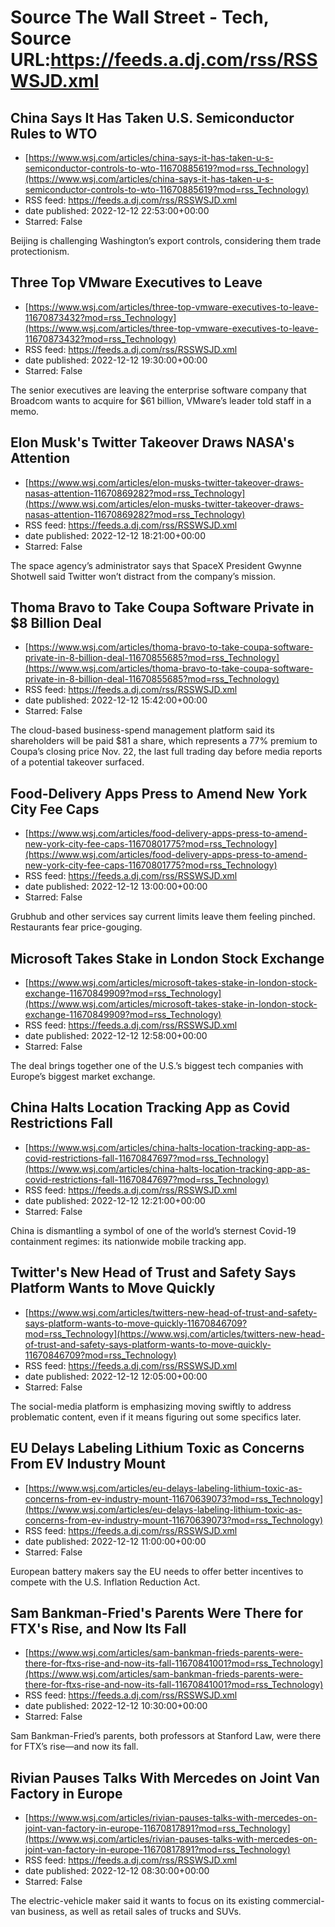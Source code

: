 # Source The Wall Street - Tech, Source URL:https://feeds.a.dj.com/rss/RSSWSJD.xml

## China Says It Has Taken U.S. Semiconductor Rules to WTO
 - [https://www.wsj.com/articles/china-says-it-has-taken-u-s-semiconductor-controls-to-wto-11670885619?mod=rss_Technology](https://www.wsj.com/articles/china-says-it-has-taken-u-s-semiconductor-controls-to-wto-11670885619?mod=rss_Technology)
 - RSS feed: https://feeds.a.dj.com/rss/RSSWSJD.xml
 - date published: 2022-12-12 22:53:00+00:00
 - Starred: False

Beijing is challenging Washington’s export controls, considering them trade protectionism.

## Three Top VMware Executives to Leave
 - [https://www.wsj.com/articles/three-top-vmware-executives-to-leave-11670873432?mod=rss_Technology](https://www.wsj.com/articles/three-top-vmware-executives-to-leave-11670873432?mod=rss_Technology)
 - RSS feed: https://feeds.a.dj.com/rss/RSSWSJD.xml
 - date published: 2022-12-12 19:30:00+00:00
 - Starred: False

The senior executives are leaving the enterprise software company that Broadcom wants to acquire for $61 billion, VMware’s leader told staff in a memo.

## Elon Musk's Twitter Takeover Draws NASA's Attention
 - [https://www.wsj.com/articles/elon-musks-twitter-takeover-draws-nasas-attention-11670869282?mod=rss_Technology](https://www.wsj.com/articles/elon-musks-twitter-takeover-draws-nasas-attention-11670869282?mod=rss_Technology)
 - RSS feed: https://feeds.a.dj.com/rss/RSSWSJD.xml
 - date published: 2022-12-12 18:21:00+00:00
 - Starred: False

The space agency’s administrator says that SpaceX President Gwynne Shotwell said Twitter won’t distract from the company’s mission.

## Thoma Bravo to Take Coupa Software Private in $8 Billion Deal
 - [https://www.wsj.com/articles/thoma-bravo-to-take-coupa-software-private-in-8-billion-deal-11670855685?mod=rss_Technology](https://www.wsj.com/articles/thoma-bravo-to-take-coupa-software-private-in-8-billion-deal-11670855685?mod=rss_Technology)
 - RSS feed: https://feeds.a.dj.com/rss/RSSWSJD.xml
 - date published: 2022-12-12 15:42:00+00:00
 - Starred: False

The cloud-based business-spend management platform said its shareholders will be paid $81 a share, which represents a 77% premium to Coupa’s closing price Nov. 22, the last full trading day before media reports of a potential takeover surfaced.

## Food-Delivery Apps Press to Amend New York City Fee Caps
 - [https://www.wsj.com/articles/food-delivery-apps-press-to-amend-new-york-city-fee-caps-11670801775?mod=rss_Technology](https://www.wsj.com/articles/food-delivery-apps-press-to-amend-new-york-city-fee-caps-11670801775?mod=rss_Technology)
 - RSS feed: https://feeds.a.dj.com/rss/RSSWSJD.xml
 - date published: 2022-12-12 13:00:00+00:00
 - Starred: False

Grubhub and other services say current limits leave them feeling pinched. Restaurants fear price-gouging.

## Microsoft Takes Stake in London Stock Exchange
 - [https://www.wsj.com/articles/microsoft-takes-stake-in-london-stock-exchange-11670849909?mod=rss_Technology](https://www.wsj.com/articles/microsoft-takes-stake-in-london-stock-exchange-11670849909?mod=rss_Technology)
 - RSS feed: https://feeds.a.dj.com/rss/RSSWSJD.xml
 - date published: 2022-12-12 12:58:00+00:00
 - Starred: False

The deal brings together one of the U.S.’s biggest tech companies with Europe’s biggest market exchange.

## China Halts Location Tracking App as Covid Restrictions Fall
 - [https://www.wsj.com/articles/china-halts-location-tracking-app-as-covid-restrictions-fall-11670847697?mod=rss_Technology](https://www.wsj.com/articles/china-halts-location-tracking-app-as-covid-restrictions-fall-11670847697?mod=rss_Technology)
 - RSS feed: https://feeds.a.dj.com/rss/RSSWSJD.xml
 - date published: 2022-12-12 12:21:00+00:00
 - Starred: False

China is dismantling a symbol of one of the world’s sternest Covid-19 containment regimes: its nationwide mobile tracking app.

## Twitter's New Head of Trust and Safety Says Platform Wants to Move Quickly
 - [https://www.wsj.com/articles/twitters-new-head-of-trust-and-safety-says-platform-wants-to-move-quickly-11670846709?mod=rss_Technology](https://www.wsj.com/articles/twitters-new-head-of-trust-and-safety-says-platform-wants-to-move-quickly-11670846709?mod=rss_Technology)
 - RSS feed: https://feeds.a.dj.com/rss/RSSWSJD.xml
 - date published: 2022-12-12 12:05:00+00:00
 - Starred: False

The social-media platform is emphasizing moving swiftly to address problematic content, even if it means figuring out some specifics later.

## EU Delays Labeling Lithium Toxic as Concerns From EV Industry Mount
 - [https://www.wsj.com/articles/eu-delays-labeling-lithium-toxic-as-concerns-from-ev-industry-mount-11670639073?mod=rss_Technology](https://www.wsj.com/articles/eu-delays-labeling-lithium-toxic-as-concerns-from-ev-industry-mount-11670639073?mod=rss_Technology)
 - RSS feed: https://feeds.a.dj.com/rss/RSSWSJD.xml
 - date published: 2022-12-12 11:00:00+00:00
 - Starred: False

European battery makers say the EU needs to offer better incentives to compete with the U.S. Inflation Reduction Act.

## Sam Bankman-Fried's Parents Were There for FTX's Rise, and Now Its Fall
 - [https://www.wsj.com/articles/sam-bankman-frieds-parents-were-there-for-ftxs-rise-and-now-its-fall-11670841001?mod=rss_Technology](https://www.wsj.com/articles/sam-bankman-frieds-parents-were-there-for-ftxs-rise-and-now-its-fall-11670841001?mod=rss_Technology)
 - RSS feed: https://feeds.a.dj.com/rss/RSSWSJD.xml
 - date published: 2022-12-12 10:30:00+00:00
 - Starred: False

Sam Bankman-Fried’s parents, both professors at Stanford Law, were there for FTX’s rise—and now its fall.

## Rivian Pauses Talks With Mercedes on Joint Van Factory in Europe
 - [https://www.wsj.com/articles/rivian-pauses-talks-with-mercedes-on-joint-van-factory-in-europe-11670817891?mod=rss_Technology](https://www.wsj.com/articles/rivian-pauses-talks-with-mercedes-on-joint-van-factory-in-europe-11670817891?mod=rss_Technology)
 - RSS feed: https://feeds.a.dj.com/rss/RSSWSJD.xml
 - date published: 2022-12-12 08:30:00+00:00
 - Starred: False

The electric-vehicle maker said it wants to focus on its existing commercial-van business, as well as retail sales of trucks and SUVs.

